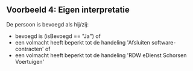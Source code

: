 ## Voorbeeld 4: Eigen interpretatie

De persoon is bevoegd als hij/zij: 

* bevoegd is (isBevoegd == "Ja") of
* een volmacht heeft beperkt tot de handeling 'Afsluiten software-contracten' of
* een volmacht heeft beperkt tot de handeling 'RDW eDienst Schorsen Voertuigen'